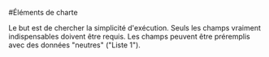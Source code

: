 #Éléments de charte

Le but est de chercher la simplicité d'exécution.
Seuls les champs vraiment indispensables doivent être requis. Les champs peuvent être préremplis avec des données "neutres" ("Liste 1").
